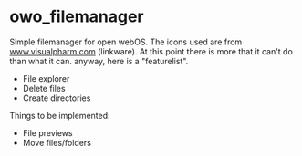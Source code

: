 owo_filemanager
===============

Simple filemanager for open webOS. The icons used are from www.visualpharm.com (linkware). At this point there is more that it can't do than what it can. anyway, here is a "featurelist".

  - File explorer
  - Delete files
  - Create directories

Things to be implemented:
  - File previews
  - Move files/folders
